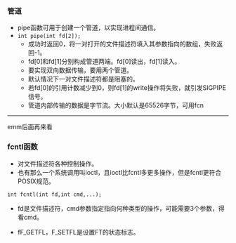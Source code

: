 ### 管道

- pipe函数可用于创建一个管道，以实现进程间通信。
- `int pipe(int fd[2]);`
  - 成功时返回0，将一对打开的文件描述符填入其参数指向的数组，失败返回-1。
  - fd[0]和fd[1]分别构成管道两端。fd[0]读出，fd[1]读入。
  - 要实现双向数据传输，要用两个管道。
  - 默认情况下一对文件描述符都是阻塞的。
  - 若fd[0]的引用计数减少到0，则fd[1]的write操作将失败，就引发SIGPIPE信号。
  - 管道内部传输的数据是字节流。大小默认是65526字节，可用fcn

---

emm后面再来看

### fcntl函数

- 对文件描述符各种控制操作。
- 也有那么一个系统调用叫ioctl，且ioctl比fcntl多更多操作，但是fcntl更符合POSIX规范。

`int fcntl(int fd,int cmd,...);`

- fd是文件描述符，cmd参数指定指向何种类型的操作，可能需要3个参数，得看cmd。

- fF_GETFL，F_SETFL是设置FT的状态标志。